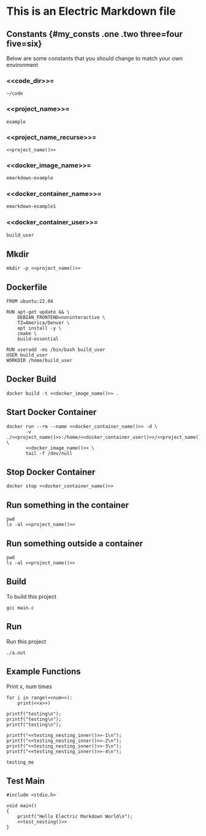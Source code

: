 # This is an Electric Markdown file

## Constants {#my_consts .one .two three=four five=six}

Below are some constants that you should change to match your own
environment

### <<code\_dir>>=
```{#code_dir}
~/code
```

### <<project\_name>>=
```{#project_name}
example
```

### <<project\_name_recurse>>=
```{#project_name_recurse}
<<project_name()>>
```

### <<docker\_image_name>>=
```{.bash #docker_image_name}
emarkdown-example
```

### <<docker\_container_name>>=
```{.bash #docker_container_name}
emarkdown-example1
```

### <<docker\_container_user>>=
```{.bash #docker_container_user}
build_user
```

## Mkdir
```{#mkdir .bash .runnable}
mkdir -p <<project_name()>>
```

## Dockerfile

```{#dockerfile .Dockerfile tangle="<<project_name()>>/Dockerfile"}
FROM ubuntu:22.04

RUN apt-get update && \
    DEBIAN_FRONTEND=noninteractive \
    TZ=America/Denver \
    apt install -y \
    cmake \
    build-essential

RUN useradd -ms /bin/bash build_user
USER build_user
WORKDIR /home/build_user
```

## Docker Build

```{#build_container .bash .runnable dir="<<project_name()>>"}
docker build -t <<docker_image_name()>> .
```

## Start Docker Container

```{#start_container .bash .runnable dir="."}
docker run --rm --name <<docker_container_name()>> -d \
       -v ./<<project_name()>>:/home/<<docker_container_user()>>/<<project_name()>> \
       <<docker_image_name()>> \
       tail -f /dev/null
```

## Stop Docker Container

```{#stop_container .bash .runnable}
docker stop <<docker_container_name()>>
```

## Run something in the container

```{#in_container .bash .runnable docker=<<docker_container_name()>> dir="<<project_name()>>"}
pwd
ls -al <<project_name()>>
```

## Run something outside a container

```{#out_container .bash .runnable dir="<<project_name()>>"}
pwd
ls -al <<project_name()>>
```

## Build

To build this project

```{#build_project .bash .runnable docker=<<docker_container_name()>> dir="<<project_name()>>"}
gcc main.c
```

## Run

Run this project

```{#run_project .bash .runnable docker=<<docker_container_name()>> dir="<<project_name()>>"}
./a.out
```


## Example Functions

Print x, num times
```{#print_x_num_times .python results=stdout}
for i in range(<<num>>):
    print(<<x>>)
```

```{#test_indent .C}
printf("testing\n");
printf("testing\n");
printf("testing\n");
```

```{#test_nesting .C}
printf("<<testing_nesting_inner()>>-1\n");
printf("<<testing_nesting_inner()>>-2\n");
printf("<<testing_nesting_inner()>>-3\n");
printf("<<testing_nesting_inner()>>-4\n");
```

```{#testing_nesting_inner .C}
testing_me
```

## Test Main

```{#test_main .C tangle="<<project_name()>>/main.c"}
#include <stdio.h>

void main()
{
    printf("Hello Electric Markdown World\n");
    <<test_nesting()>>
}
```
